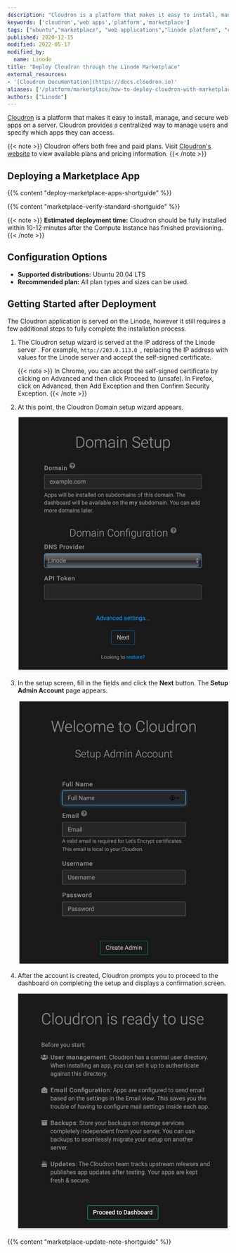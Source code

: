 ```yaml
---
description: "Cloudron is a platform that makes it easy to install, manage and secure web apps on a server. Deploy Cloudron on a Linode with Marketplace Apps."
keywords: ['cloudron','web apps','platform','marketplace']
tags: ["ubuntu","marketplace", "web applications","linode platform", "cloud manager"]
published: 2020-12-15
modified: 2022-05-17
modified_by:
  name: Linode
title: "Deploy Cloudron through the Linode Marketplace"
external_resources:
- '[Cloudron Documentation](https://docs.cloudron.io)'
aliases: ['/platform/marketplace/how-to-deploy-cloudron-with-marketplace-apps/', '/platform/one-click/how-to-deploy-cloudron-with-one-click-apps/','/guides/how-to-deploy-cloudron-with-one-click-apps/','/guides/deploy-cloudron-with-marketplace-apps/','/guides/cloudron-marketplace-app/']
authors: ["Linode"]
---
```


[Cloudron](https://www.cloudron.io) is a platform that makes it easy to install, manage, and secure web apps on a server. Cloudron provides a centralized way to manage users and specify which apps they can access.

{{< note >}}
Cloudron offers both free and paid plans. Visit [Cloudron's website](https://www.cloudron.io/pricing.html) to view available plans and pricing information.
{{< /note >}}

## Deploying a Marketplace App

{{% content "deploy-marketplace-apps-shortguide" %}}

{{% content "marketplace-verify-standard-shortguide" %}}

{{< note >}}
**Estimated deployment time:** Cloudron should be fully installed within 10-12 minutes after the Compute Instance has finished provisioning.
{{< /note >}}

## Configuration Options

- **Supported distributions:** Ubuntu 20.04 LTS
- **Recommended plan:** All plan types and sizes can be used.

## Getting Started after Deployment

The Cloudron application is served on the Linode, however it still requires a few additional steps to fully complete the installation process.

1.  The Cloudron setup wizard is served at the IP address of the Linode server . For example, `http://203.0.113.0 `, replacing the IP address with values for the Linode server and accept the self-signed certificate.

    {{< note >}}
    In Chrome, you can accept the self-signed certificate by clicking on Advanced and then click Proceed to <ip> (unsafe). In Firefox, click on Advanced, then Add Exception and then Confirm Security Exception.
    {{< /note >}}

1.  At this point, the Cloudron Domain setup wizard appears.

    ![Cloudron Domain Setup Screen](cloudron-domain-setup.png "Cloudron Domain Setup")

1.  In the setup screen, fill in the fields and click the **Next** button. The **Setup Admin Account** page appears.

    ![Cloudron Setup Admin Screen](cloudron-setup-admin.png "Cloudron Setup Admin Account")

1.  After the account is created, Cloudron prompts you to proceed to the dashboard on completing the setup and displays a confirmation screen.

    ![Cloudron Post-Setup Wizard](cloudron-post-setup.png "Cloudron Post Setup")

{{% content "marketplace-update-note-shortguide" %}}
